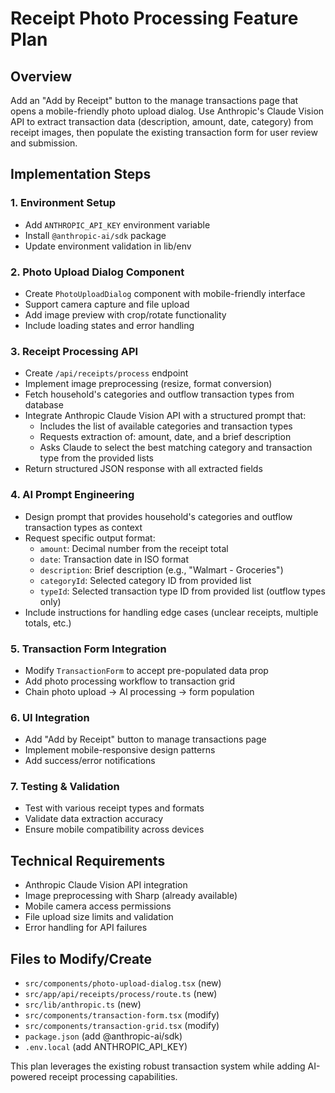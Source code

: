 # Receipt Photo Processing Feature Plan

## Overview
Add an "Add by Receipt" button to the manage transactions page that opens a mobile-friendly photo upload dialog. Use Anthropic's Claude Vision API to extract transaction data (description, amount, date, category) from receipt images, then populate the existing transaction form for user review and submission.

## Implementation Steps

### 1. Environment Setup
- Add `ANTHROPIC_API_KEY` environment variable
- Install `@anthropic-ai/sdk` package
- Update environment validation in lib/env

### 2. Photo Upload Dialog Component
- Create `PhotoUploadDialog` component with mobile-friendly interface
- Support camera capture and file upload
- Add image preview with crop/rotate functionality
- Include loading states and error handling

### 3. Receipt Processing API
- Create `/api/receipts/process` endpoint
- Implement image preprocessing (resize, format conversion)
- Fetch household's categories and outflow transaction types from database
- Integrate Anthropic Claude Vision API with a structured prompt that:
  - Includes the list of available categories and transaction types
  - Requests extraction of: amount, date, and a brief description
  - Asks Claude to select the best matching category and transaction type from the provided lists
- Return structured JSON response with all extracted fields

### 4. AI Prompt Engineering
- Design prompt that provides household's categories and outflow transaction types as context
- Request specific output format:
  - `amount`: Decimal number from the receipt total
  - `date`: Transaction date in ISO format
  - `description`: Brief description (e.g., "Walmart - Groceries")
  - `categoryId`: Selected category ID from provided list
  - `typeId`: Selected transaction type ID from provided list (outflow types only)
- Include instructions for handling edge cases (unclear receipts, multiple totals, etc.)

### 5. Transaction Form Integration
- Modify `TransactionForm` to accept pre-populated data prop
- Add photo processing workflow to transaction grid
- Chain photo upload → AI processing → form population

### 6. UI Integration
- Add "Add by Receipt" button to manage transactions page
- Implement mobile-responsive design patterns
- Add success/error notifications

### 7. Testing & Validation
- Test with various receipt types and formats
- Validate data extraction accuracy
- Ensure mobile compatibility across devices

## Technical Requirements
- Anthropic Claude Vision API integration
- Image preprocessing with Sharp (already available)
- Mobile camera access permissions
- File upload size limits and validation
- Error handling for API failures

## Files to Modify/Create
- `src/components/photo-upload-dialog.tsx` (new)
- `src/app/api/receipts/process/route.ts` (new)
- `src/lib/anthropic.ts` (new)
- `src/components/transaction-form.tsx` (modify)
- `src/components/transaction-grid.tsx` (modify)
- `package.json` (add @anthropic-ai/sdk)
- `.env.local` (add ANTHROPIC_API_KEY)

This plan leverages the existing robust transaction system while adding AI-powered receipt processing capabilities.